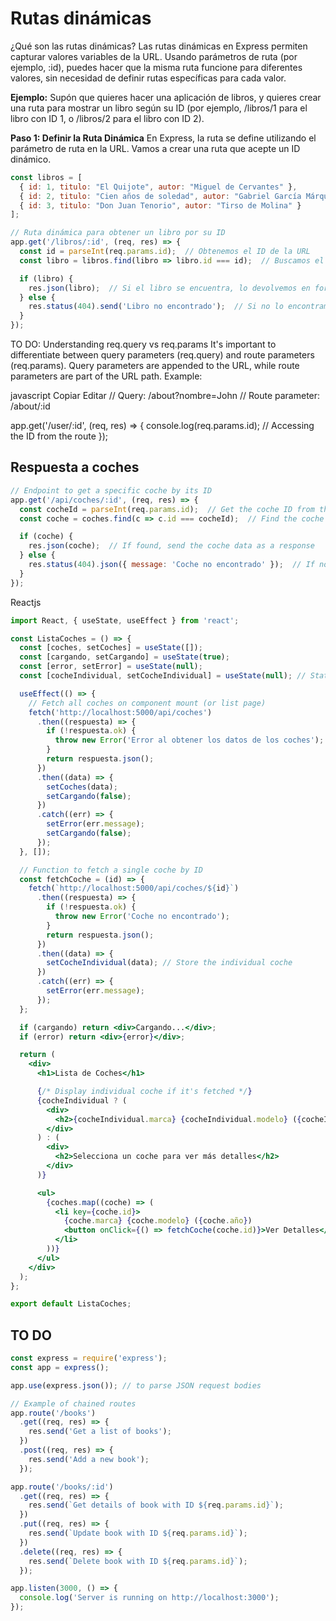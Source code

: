 # Rutas dinámicas
¿Qué son las rutas dinámicas?
Las rutas dinámicas en Express permiten capturar valores variables de la URL. Usando parámetros de ruta (por ejemplo, :id), puedes hacer que la misma ruta funcione para diferentes valores, sin necesidad de definir rutas específicas para cada valor.

**Ejemplo:**
Supón que quieres hacer una aplicación de libros, y quieres crear una ruta para mostrar un libro según su ID (por ejemplo, /libros/1 para el libro con ID 1, o /libros/2 para el libro con ID 2).

**Paso 1: Definir la Ruta Dinámica**
En Express, la ruta se define utilizando el parámetro de ruta en la URL. Vamos a crear una ruta que acepte un ID dinámico.

```jsx
const libros = [
  { id: 1, titulo: "El Quijote", autor: "Miguel de Cervantes" },
  { id: 2, titulo: "Cien años de soledad", autor: "Gabriel García Márquez" },
  { id: 3, titulo: "Don Juan Tenorio", autor: "Tirso de Molina" }
];

// Ruta dinámica para obtener un libro por su ID
app.get('/libros/:id', (req, res) => {
  const id = parseInt(req.params.id);  // Obtenemos el ID de la URL
  const libro = libros.find(libro => libro.id === id);  // Buscamos el libro con ese ID

  if (libro) {
    res.json(libro);  // Si el libro se encuentra, lo devolvemos en formato JSON
  } else {
    res.status(404).send('Libro no encontrado');  // Si no lo encontramos, devolvemos un error 404
  }
});

```



TO DO:
Understanding req.query vs req.params
It's important to differentiate between query parameters (req.query) and route parameters (req.params). Query parameters are appended to the URL, while route parameters are part of the URL path.
Example:

javascript
Copiar
Editar
// Query: /about?nombre=John
// Route parameter: /about/:id

app.get('/user/:id', (req, res) => {
    console.log(req.params.id);  // Accessing the ID from the route
});




## Respuesta a coches


```jsx
// Endpoint to get a specific coche by its ID
app.get('/api/coches/:id', (req, res) => {
  const cocheId = parseInt(req.params.id);  // Get the coche ID from the URL parameter
  const coche = coches.find(c => c.id === cocheId);  // Find the coche by ID

  if (coche) {
    res.json(coche);  // If found, send the coche data as a response
  } else {
    res.status(404).json({ message: 'Coche no encontrado' });  // If not found, send 404
  }
});
```

Reactjs
```jsx
import React, { useState, useEffect } from 'react';

const ListaCoches = () => {
  const [coches, setCoches] = useState([]);
  const [cargando, setCargando] = useState(true);
  const [error, setError] = useState(null);
  const [cocheIndividual, setCocheIndividual] = useState(null); // State to store the individual coche

  useEffect(() => {
    // Fetch all coches on component mount (or list page)
    fetch('http://localhost:5000/api/coches')
      .then((respuesta) => {
        if (!respuesta.ok) {
          throw new Error('Error al obtener los datos de los coches');
        }
        return respuesta.json();
      })
      .then((data) => {
        setCoches(data);
        setCargando(false);
      })
      .catch((err) => {
        setError(err.message);
        setCargando(false);
      });
  }, []);

  // Function to fetch a single coche by ID
  const fetchCoche = (id) => {
    fetch(`http://localhost:5000/api/coches/${id}`)
      .then((respuesta) => {
        if (!respuesta.ok) {
          throw new Error('Coche no encontrado');
        }
        return respuesta.json();
      })
      .then((data) => {
        setCocheIndividual(data); // Store the individual coche
      })
      .catch((err) => {
        setError(err.message);
      });
  };

  if (cargando) return <div>Cargando...</div>;
  if (error) return <div>{error}</div>;

  return (
    <div>
      <h1>Lista de Coches</h1>

      {/* Display individual coche if it's fetched */}
      {cocheIndividual ? (
        <div>
          <h2>{cocheIndividual.marca} {cocheIndividual.modelo} ({cocheIndividual.año})</h2>
        </div>
      ) : (
        <div>
          <h2>Selecciona un coche para ver más detalles</h2>
        </div>
      )}

      <ul>
        {coches.map((coche) => (
          <li key={coche.id}>
            {coche.marca} {coche.modelo} ({coche.año})
            <button onClick={() => fetchCoche(coche.id)}>Ver Detalles</button>
          </li>
        ))}
      </ul>
    </div>
  );
};

export default ListaCoches;
```


## TO DO
```javascript
const express = require('express');
const app = express();

app.use(express.json()); // to parse JSON request bodies

// Example of chained routes
app.route('/books')
  .get((req, res) => {
    res.send('Get a list of books');
  })
  .post((req, res) => {
    res.send('Add a new book');
  });

app.route('/books/:id')
  .get((req, res) => {
    res.send(`Get details of book with ID ${req.params.id}`);
  })
  .put((req, res) => {
    res.send(`Update book with ID ${req.params.id}`);
  })
  .delete((req, res) => {
    res.send(`Delete book with ID ${req.params.id}`);
  });

app.listen(3000, () => {
  console.log('Server is running on http://localhost:3000');
});
```